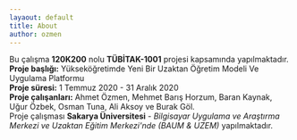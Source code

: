 ```yaml
---
layaout: default
title: About
author: ozmen
---
```

Bu çalışma **120K200** nolu **TÜBİTAK-1001** projesi kapsamında yapılmaktadır. <br> 
**Proje başlığı:** Yükseköğretimde Yeni Bir Uzaktan Öğretim Modeli Ve Uygulama Platformu <br>
**Proje süresi:** 1 Temmuz 2020 - 31 Aralık 2020 <br>
**Proje çalışanları:** Ahmet  Özmen, Mehmet Barış Horzum, Baran Kaynak, Uğur Özbek, Osman Tuna, Ali Aksoy ve Burak Göl.
<br>
Proje çalışması **Sakarya Üniversitesi** - _Bilgisayar Uygulama ve Araştırma Merkezi ve Uzaktan Eğitim Merkezi'nde (BAUM & UZEM)_ yapılmaktadır. 
